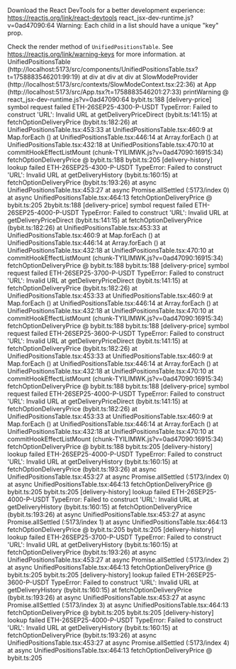 Download the React DevTools for a better development experience: https://reactjs.org/link/react-devtools
react_jsx-dev-runtime.js?v=0ad47090:64 Warning: Each child in a list should have a unique "key" prop.

Check the render method of `UnifiedPositionsTable`. See https://reactjs.org/link/warning-keys for more information.
    at UnifiedPositionsTable (http://localhost:5173/src/components/UnifiedPositionsTable.tsx?t=1758883546201:99:19)
    at div
    at div
    at div
    at SlowModeProvider (http://localhost:5173/src/contexts/SlowModeContext.tsx:22:36)
    at App (http://localhost:5173/src/App.tsx?t=1758883546201:27:33)
printWarning @ react_jsx-dev-runtime.js?v=0ad47090:64
bybit.ts:188 [delivery-price] symbol request failed ETH-26SEP25-4300-P-USDT TypeError: Failed to construct 'URL': Invalid URL
    at getDeliveryPriceDirect (bybit.ts:141:15)
    at fetchOptionDeliveryPrice (bybit.ts:182:26)
    at UnifiedPositionsTable.tsx:453:33
    at UnifiedPositionsTable.tsx:460:9
    at Map.forEach (<anonymous>)
    at UnifiedPositionsTable.tsx:446:14
    at Array.forEach (<anonymous>)
    at UnifiedPositionsTable.tsx:432:18
    at UnifiedPositionsTable.tsx:470:10
    at commitHookEffectListMount (chunk-TYILIMWK.js?v=0ad47090:16915:34)
fetchOptionDeliveryPrice @ bybit.ts:188
bybit.ts:205 [delivery-history] lookup failed ETH-26SEP25-4300-P-USDT TypeError: Failed to construct 'URL': Invalid URL
    at getDeliveryHistory (bybit.ts:160:15)
    at fetchOptionDeliveryPrice (bybit.ts:193:26)
    at async UnifiedPositionsTable.tsx:453:27
    at async Promise.allSettled (:5173/index 0)
    at async UnifiedPositionsTable.tsx:464:13
fetchOptionDeliveryPrice @ bybit.ts:205
2bybit.ts:188 [delivery-price] symbol request failed ETH-26SEP25-4000-P-USDT TypeError: Failed to construct 'URL': Invalid URL
    at getDeliveryPriceDirect (bybit.ts:141:15)
    at fetchOptionDeliveryPrice (bybit.ts:182:26)
    at UnifiedPositionsTable.tsx:453:33
    at UnifiedPositionsTable.tsx:460:9
    at Map.forEach (<anonymous>)
    at UnifiedPositionsTable.tsx:446:14
    at Array.forEach (<anonymous>)
    at UnifiedPositionsTable.tsx:432:18
    at UnifiedPositionsTable.tsx:470:10
    at commitHookEffectListMount (chunk-TYILIMWK.js?v=0ad47090:16915:34)
fetchOptionDeliveryPrice @ bybit.ts:188
bybit.ts:188 [delivery-price] symbol request failed ETH-26SEP25-3700-P-USDT TypeError: Failed to construct 'URL': Invalid URL
    at getDeliveryPriceDirect (bybit.ts:141:15)
    at fetchOptionDeliveryPrice (bybit.ts:182:26)
    at UnifiedPositionsTable.tsx:453:33
    at UnifiedPositionsTable.tsx:460:9
    at Map.forEach (<anonymous>)
    at UnifiedPositionsTable.tsx:446:14
    at Array.forEach (<anonymous>)
    at UnifiedPositionsTable.tsx:432:18
    at UnifiedPositionsTable.tsx:470:10
    at commitHookEffectListMount (chunk-TYILIMWK.js?v=0ad47090:16915:34)
fetchOptionDeliveryPrice @ bybit.ts:188
bybit.ts:188 [delivery-price] symbol request failed ETH-26SEP25-3600-P-USDT TypeError: Failed to construct 'URL': Invalid URL
    at getDeliveryPriceDirect (bybit.ts:141:15)
    at fetchOptionDeliveryPrice (bybit.ts:182:26)
    at UnifiedPositionsTable.tsx:453:33
    at UnifiedPositionsTable.tsx:460:9
    at Map.forEach (<anonymous>)
    at UnifiedPositionsTable.tsx:446:14
    at Array.forEach (<anonymous>)
    at UnifiedPositionsTable.tsx:432:18
    at UnifiedPositionsTable.tsx:470:10
    at commitHookEffectListMount (chunk-TYILIMWK.js?v=0ad47090:16915:34)
fetchOptionDeliveryPrice @ bybit.ts:188
bybit.ts:188 [delivery-price] symbol request failed ETH-26SEP25-4000-P-USDT TypeError: Failed to construct 'URL': Invalid URL
    at getDeliveryPriceDirect (bybit.ts:141:15)
    at fetchOptionDeliveryPrice (bybit.ts:182:26)
    at UnifiedPositionsTable.tsx:453:33
    at UnifiedPositionsTable.tsx:460:9
    at Map.forEach (<anonymous>)
    at UnifiedPositionsTable.tsx:446:14
    at Array.forEach (<anonymous>)
    at UnifiedPositionsTable.tsx:432:18
    at UnifiedPositionsTable.tsx:470:10
    at commitHookEffectListMount (chunk-TYILIMWK.js?v=0ad47090:16915:34)
fetchOptionDeliveryPrice @ bybit.ts:188
bybit.ts:205 [delivery-history] lookup failed ETH-26SEP25-4000-P-USDT TypeError: Failed to construct 'URL': Invalid URL
    at getDeliveryHistory (bybit.ts:160:15)
    at fetchOptionDeliveryPrice (bybit.ts:193:26)
    at async UnifiedPositionsTable.tsx:453:27
    at async Promise.allSettled (:5173/index 0)
    at async UnifiedPositionsTable.tsx:464:13
fetchOptionDeliveryPrice @ bybit.ts:205
bybit.ts:205 [delivery-history] lookup failed ETH-26SEP25-4000-P-USDT TypeError: Failed to construct 'URL': Invalid URL
    at getDeliveryHistory (bybit.ts:160:15)
    at fetchOptionDeliveryPrice (bybit.ts:193:26)
    at async UnifiedPositionsTable.tsx:453:27
    at async Promise.allSettled (:5173/index 1)
    at async UnifiedPositionsTable.tsx:464:13
fetchOptionDeliveryPrice @ bybit.ts:205
bybit.ts:205 [delivery-history] lookup failed ETH-26SEP25-3700-P-USDT TypeError: Failed to construct 'URL': Invalid URL
    at getDeliveryHistory (bybit.ts:160:15)
    at fetchOptionDeliveryPrice (bybit.ts:193:26)
    at async UnifiedPositionsTable.tsx:453:27
    at async Promise.allSettled (:5173/index 2)
    at async UnifiedPositionsTable.tsx:464:13
fetchOptionDeliveryPrice @ bybit.ts:205
bybit.ts:205 [delivery-history] lookup failed ETH-26SEP25-3600-P-USDT TypeError: Failed to construct 'URL': Invalid URL
    at getDeliveryHistory (bybit.ts:160:15)
    at fetchOptionDeliveryPrice (bybit.ts:193:26)
    at async UnifiedPositionsTable.tsx:453:27
    at async Promise.allSettled (:5173/index 3)
    at async UnifiedPositionsTable.tsx:464:13
fetchOptionDeliveryPrice @ bybit.ts:205
bybit.ts:205 [delivery-history] lookup failed ETH-26SEP25-4000-P-USDT TypeError: Failed to construct 'URL': Invalid URL
    at getDeliveryHistory (bybit.ts:160:15)
    at fetchOptionDeliveryPrice (bybit.ts:193:26)
    at async UnifiedPositionsTable.tsx:453:27
    at async Promise.allSettled (:5173/index 4)
    at async UnifiedPositionsTable.tsx:464:13
fetchOptionDeliveryPrice @ bybit.ts:205